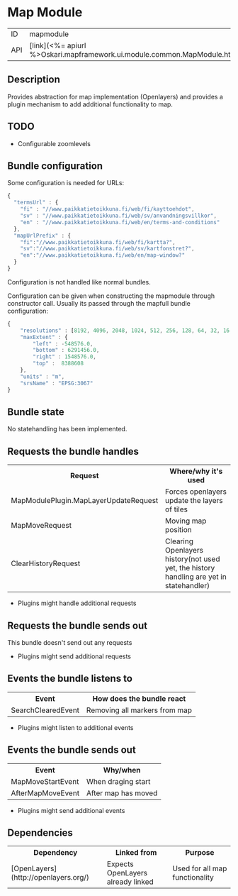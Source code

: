 # Map Module

<table>
  <tr>
    <td>ID</td><td>mapmodule</td>
  </tr>
  <tr>
    <td>API</td><td>[link](<%= apiurl %>Oskari.mapframework.ui.module.common.MapModule.html)</td>
  </tr>
</table>

## Description

Provides abstraction for map implementation (Openlayers) and provides a plugin mechanism to add additional functionality to map.

## TODO

- Configurable zoomlevels

## Bundle configuration

Some configuration is needed for URLs:
```javascript
{
  "termsUrl" : {
    "fi" : "//www.paikkatietoikkuna.fi/web/fi/kayttoehdot",
    "sv" : "//www.paikkatietoikkuna.fi/web/sv/anvandningsvillkor",
    "en" : "//www.paikkatietoikkuna.fi/web/en/terms-and-conditions"
  },
  "mapUrlPrefix" : {
    "fi":"//www.paikkatietoikkuna.fi/web/fi/kartta?",
    "sv":"//www.paikkatietoikkuna.fi/web/sv/kartfonstret?",
    "en":"//www.paikkatietoikkuna.fi/web/en/map-window?"
  }
}
```

Configuration is not handled like normal bundles. 

Configuration can be given when constructing the mapmodule through constructor call. Usually its passed through the mapfull bundle configuration:

```javascript
{
    "resolutions" : [8192, 4096, 2048, 1024, 512, 256, 128, 64, 32, 16, 8, 4, 2, 1, 0.5, 0.25],
    "maxExtent" : {
        "left" : -548576.0,
        "bottom" : 6291456.0,
        "right" : 1548576.0,
        "top" :  8388608
    },
    "units" : "m",
    "srsName" : "EPSG:3067"
}
```

## Bundle state

No statehandling has been implemented.

## Requests the bundle handles

<table>
  <tr>
    <th> Request </th><th> Where/why it's used</th>
  </tr>
  <tr>
    <td> MapModulePlugin.MapLayerUpdateRequest </td><td> Forces openlayers update the layers of tiles</td>
  </tr>
  <tr>
    <td> MapMoveRequest </td><td> Moving map position</td>
  </tr>
  <tr>
    <td> ClearHistoryRequest </td><td> Clearing Openlayers history(not used yet, the history handling are yet in statehandler)</td>
  </tr>
</table>

* Plugins might handle additional requests

## Requests the bundle sends out

This bundle doesn't send out any requests

* Plugins might send additional requests

## Events the bundle listens to

<table>
  <tr>
    <th> Event </th><th> How does the bundle react</th>
  </tr>
  <tr>
    <td> SearchClearedEvent</td><td> Removing all markers from map</td>
  </tr>
</table>

* Plugins might listen to additional events

## Events the bundle sends out

<table>
  <tr>
    <th> Event </th><th>Why/when</th>
  </tr>
  <tr>
    <td> MapMoveStartEvent </td><td> When draging start</td>
  </tr>
  <tr>
    <td> AfterMapMoveEvent</td><td> After map has moved</td>
  </tr>
</table>

* Plugins might send additional events

## Dependencies

<table>
  <tr>
    <th> Dependency </th><th> Linked from </th><th> Purpose </th>
  </tr>
  <tr>
    <td> [OpenLayers](http://openlayers.org/) </td>
    <td> Expects OpenLayers already linked </td>
    <td> Used for all map functionality</td>
  </tr>
</table>

